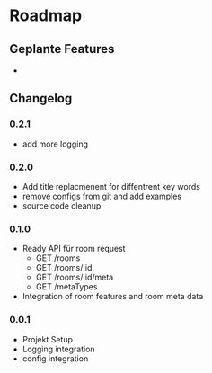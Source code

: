 # Roadmap
## Geplante Features
* 

## Changelog
### 0.2.1
* add more logging

### 0.2.0
* Add title replacmenent for diffentrent key words
* remove configs from git and add examples
* source code cleanup 

### 0.1.0
* Ready API für room request
  * GET /rooms
  * GET /rooms/:id
  * GET /rooms/:id/meta
  * GET /metaTypes  
* Integration of room features and room meta data

### 0.0.1
* Projekt Setup
* Logging integration
* config integration